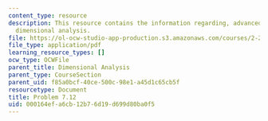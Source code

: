 ```yaml
---
content_type: resource
description: This resource contains the information regarding, advanced fluid mechanics,
  dimensional analysis.
file: https://ol-ocw-studio-app-production.s3.amazonaws.com/courses/2-25-advanced-fluid-mechanics-fall-2013/000164efa6cb12b76d19d699d80ba0f5_MIT2_25F13_Shapi7.12_Prob.pdf
file_type: application/pdf
learning_resource_types: []
ocw_type: OCWFile
parent_title: Dimensional Analysis
parent_type: CourseSection
parent_uid: f85a0bcf-40ce-500c-98e1-a45d1c65cb5f
resourcetype: Document
title: Problem 7.12
uid: 000164ef-a6cb-12b7-6d19-d699d80ba0f5
---
```

